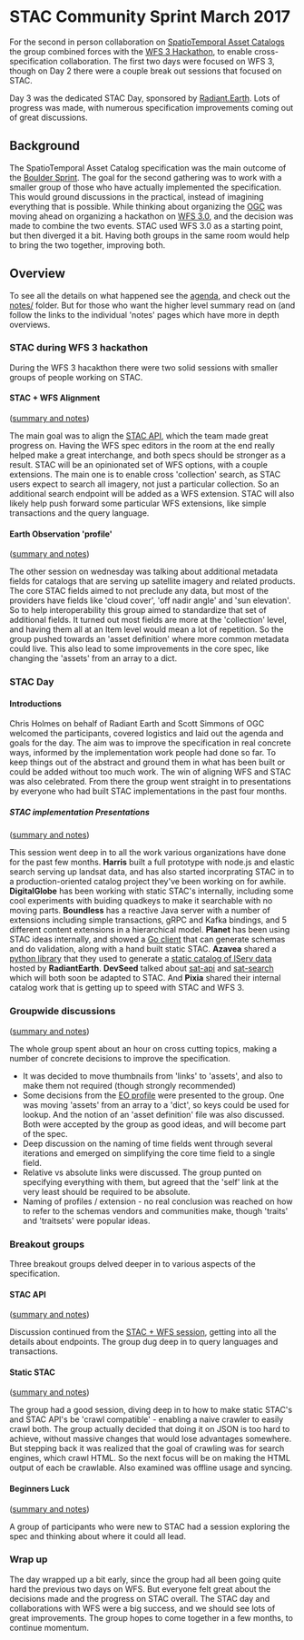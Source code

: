 # STAC Community Sprint March 2017

For the second in person collaboration on [SpatioTemporal Asset Catalogs](https://github.com/radiantearth/stac-spec) 
the group combined forces with the [WFS 3 Hackathon](https://github.com/opengeospatial/wfs3hackathon/), to enable 
cross-specification collaboration. The first two days were focused on WFS 3, though on Day 2 there were a couple break 
out sessions that focused on STAC.

Day 3 was the dedicated STAC Day, sponsored by [Radiant.Earth](http://radiant.earth). Lots of progress was made, with 
numerous specification improvements coming out of great discussions.

## Background

The SpatioTemporal Asset Catalog specification was the main outcome of the [Boulder Sprint](../10252017-boulder-co/). The
goal for the second gathering was to work with a smaller group of those who have actually implemented the specification. 
This would ground discussions in the practical, instead of imagining everything that is possible. While thinking about
organizing the [OGC](http://opengeospatial.org) was moving ahead on organizing a hackathon on 
[WFS 3.0](https://github.com/opengeospatial/WFS_FES), and the decision was made to combine the two events. 
STAC used WFS 3.0 as a starting point, but then diverged it a bit. Having both groups in the same room would help to 
bring the two together, improving both.

## Overview

To see all the details on what happened see the [agenda](agenda.md), and check out the [notes/](notes/) folder. But for
those who want the higher level summary read on (and follow the links to the individual 'notes' pages which have more in
depth overviews.

### STAC during WFS 3 hackathon

During the WFS 3 hacakthon there were two solid sessions with smaller groups of people working on STAC.

#### STAC + WFS Alignment
([summary and notes](notes/wfs-stac.md))

The main goal was to align the [STAC API](https://github.com/radiantearth/stac-spec/tree/dev/api-spec), which the team
made great progress on. Having the WFS spec editors in the room at the end really helped make a great interchange, and
both specs should be stronger as a result. STAC will be an opinionated set of WFS options, with a couple extensions. The 
main one is to enable cross 'collection' search, as STAC users expect to search all imagery, not just a particular collection.
So an additional search endpoint will be added as a WFS extension. STAC will also likely help push forward some particular
WFS extensions, like simple transactions and the query language.

#### Earth Observation 'profile'
([summary and notes](notes/stac-eo.md))

The other session on wednesday was talking about additional metadata fields for catalogs that are serving up satellite imagery
and related products. The core STAC fields aimed to not preclude any data, but most of the providers have fields like 
'cloud cover', 'off nadir angle' and 'sun elevation'. So to help interoperability this group aimed to standardize that set
of additional fields. It turned out most fields are more at the 'collection' level, and having them all at an Item level would
mean a lot of repetition. So the group pushed towards an 'asset definition' where more common metadata could live. This also
lead to some improvements in the core spec, like changing the 'assets' from an array to a dict.

### STAC Day

#### Introductions

Chris Holmes on behalf of Radiant Earth and Scott Simmons of OGC welcomed the participants, covered logistics and laid out the 
agenda and  goals for the day. The aim was to improve the specification in real concrete ways, informed by the implementation 
work people had done so far. To keep things out of the abstract and ground them in what has been built or could be added 
without too much work. The win of aligning WFS and STAC was also celebrated. From there the group went straight in to 
presentations by everyone who had built STAC implementations in the past four months.

##### STAC implementation Presentations 
([summary and notes](notes/presentations.md))

This session went deep in to all the work various organizations have done for the past few months. **Harris** built a full
prototype with node.js and elastic search serving up landsat data, and has also started incorprating STAC in to a 
production-oriented catalog project they've been working on for awhile. **DigitalGlobe** has been working with static 
STAC's internally, including some cool experiments with buiding quadkeys to make it searchable with no moving parts. 
**Boundless** has a reactive Java server with a number of extensions including simple transactions, gRPC and Kafka bindings,
and 5 different content extensions in a hierarchical model. **Planet** has been using STAC ideas internally, and showed 
a [Go client](http://github.com/planet/go-stac) that can generate schemas and do validation, along with a hand built static 
STAC. **Azavea** shared a [python library](https://github.com/raster-foundry/pystac) that they used to generate a [static 
catalog of IServ data](https://s3-us-west-2.amazonaws.com/radiant-nasa-iserv/iserv.json) hosted by **RadiantEarth**. 
**DevSeed** talked about [sat-api](https://github.com/sat-utils/sat-api) and [sat-search](https://github.com/sat-utils/sat-search) which will both soon be adapted to STAC. And **Pixia** shared their internal catalog work that is getting up to speed 
with STAC and WFS 3.

### Groupwide discussions 
([summary and notes](notes/group-discussion.md))

The whole group spent about an hour on cross cutting topics, making a number of concrete decisions to improve the specification. 

* It was decided to move thumbnails from 'links' to 'assets', and also to make them not required (though strongly recommended)
* Some decisions from the [EO profile](notes/stac-eo.md) were presented to the group. One was moving 'assets' from an array
to a 'dict', so keys could be used for lookup. And the notion of an 'asset definition' file was also discussed. Both were 
accepted by the group as good ideas, and will become part of the spec.
* Deep discussion on the naming of time fields went through several iterations and emerged on simplifying the core time field
to a single field.
* Relative vs absolute links were discussed. The group punted on specifying everything with them, but agreed that the 'self'
link at the very least should be required to be absolute.
* Naming of profiles / extension - no real conclusion was reached on how to refer to the schemas vendors and communities make, 
though 'traits' and 'traitsets' were popular ideas.

### Breakout groups

Three breakout groups delved deeper in to various aspects of the specification.

#### STAC API 
([summary and notes](notes/stac-api.md))

Discussion continued from the [STAC + WFS session](notes/wfs-stac.md), getting into all the details about endpoints. The
group dug deep in to query languages and transactions.


#### Static STAC 
([summary and notes](notes/static-stac.md))

The group had a good session, diving deep in to how to make static STAC's and STAC API's be 'crawl compatible' - enabling
a naive crawler to easily crawl both. The group actually decided that doing it on JSON is too hard to achieve, without
massive changes that would lose advantages somewhere. But stepping back it was realized that the goal of crawling was for
search engines, which crawl HTML. So the next focus will be on making the HTML output of each be crawlable. Also examined
was offline usage and syncing.

#### Beginners Luck
 ([summary and notes](notes/stac-beginners.md))

A group of participants who were new to STAC had a session exploring the spec and thinking about where it could all lead.

### Wrap up

The day wrapped up a bit early, since the group had all been going quite hard the previous two days on WFS. But everyone
felt great about the decisions made and the progress on STAC overall. The STAC day and collaborations with WFS were a big
success, and we should see lots of great improvements. The group hopes to come together in a few months, to continue
momentum. 


